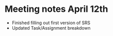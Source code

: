 # Meeting notes April 12th
- Finished filling out first version of SRS
- Updated Task/Assignment breakdown